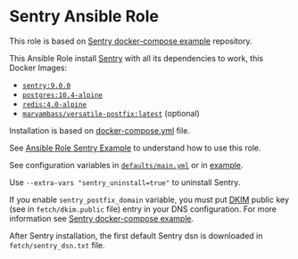 # Sentry Ansible Role

This role is based on [Sentry docker-compose example](https://github.com/Its-Alex/sentry-docker-example) repository.

This Ansible Role install [Sentry](https://sentry.io) with all its dependencies to work, this Docker Images:

- [`sentry:9.0.0`](https://hub.docker.com/_/sentry/)
- [`postgres:10.4-alpine`](https://hub.docker.com/_/postgres/)
- [`redis:4.0-alpine`](https://hub.docker.com/_/redis/)
- [`marvambass/versatile-postfix:latest`](https://github.com/MarvAmBass/docker-versatile-postfix) (optional)

Installation is based on [docker-compose.yml](templates/docker-compose.yml) file.

See [Ansible Role Sentry Example](https://github.com/harobed/ansible-role-sentry-example) to understand how to use this role.

See configuration variables in [`defaults/main.yml`](defaults/main.yml) or in [example](https://github.com/harobed/ansible-role-sentry-example/blob/master/inventory/group_vars/all.yml).

Use  `--extra-vars "sentry_uninstall=true"` to uninstall Sentry.

If you enable `sentry_postfix_domain` variable, you must put [DKIM](https://en.wikipedia.org/wiki/DomainKeys_Identified_Mail) public key (see in `fetch/dkim.public` file) entry in your DNS configuration.
For more information see [Sentry docker-compose example](https://github.com/Its-Alex/sentry-docker-example).

After Sentry installation, the first default Sentry dsn is downloaded in `fetch/sentry_dsn.txt` file.
